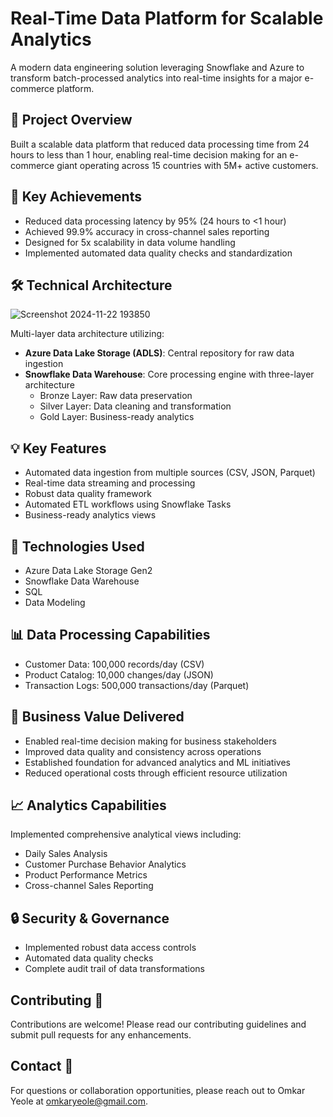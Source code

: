 # Real-Time Data Platform for Scalable Analytics

A modern data engineering solution leveraging Snowflake and Azure to transform batch-processed analytics into real-time insights for a major e-commerce platform.

## 🎯 Project Overview

Built a scalable data platform that reduced data processing time from 24 hours to less than 1 hour, enabling real-time decision making for an e-commerce giant operating across 15 countries with 5M+ active customers.

## 🚀 Key Achievements

- Reduced data processing latency by 95% (24 hours to <1 hour)
- Achieved 99.9% accuracy in cross-channel sales reporting
- Designed for 5x scalability in data volume handling
- Implemented automated data quality checks and standardization

## 🛠️ Technical Architecture

![Screenshot 2024-11-22 193850](https://github.com/user-attachments/assets/61b7a1c7-c53b-48d2-bdc1-a41070c3e81a)


Multi-layer data architecture utilizing:

- **Azure Data Lake Storage (ADLS)**: Central repository for raw data ingestion
- **Snowflake Data Warehouse**: Core processing engine with three-layer architecture
    - Bronze Layer: Raw data preservation
    - Silver Layer: Data cleaning and transformation
    - Gold Layer: Business-ready analytics

## 💡 Key Features

- Automated data ingestion from multiple sources (CSV, JSON, Parquet)
- Real-time data streaming and processing
- Robust data quality framework
- Automated ETL workflows using Snowflake Tasks
- Business-ready analytics views

## 🔧 Technologies Used

- Azure Data Lake Storage Gen2
- Snowflake Data Warehouse
- SQL
- Data Modeling

## 📊 Data Processing Capabilities

- Customer Data: 100,000 records/day (CSV)
- Product Catalog: 10,000 changes/day (JSON)
- Transaction Logs: 500,000 transactions/day (Parquet)

## 🎁 Business Value Delivered

- Enabled real-time decision making for business stakeholders
- Improved data quality and consistency across operations
- Established foundation for advanced analytics and ML initiatives
- Reduced operational costs through efficient resource utilization

## 📈 Analytics Capabilities

Implemented comprehensive analytical views including:

- Daily Sales Analysis
- Customer Purchase Behavior Analytics
- Product Performance Metrics
- Cross-channel Sales Reporting

## 🔒 Security & Governance

- Implemented robust data access controls
- Automated data quality checks
- Complete audit trail of data transformations

## Contributing 🤝
Contributions are welcome! Please read our contributing guidelines and submit pull requests for any enhancements.

## Contact 📧
For questions or collaboration opportunities, please reach out to Omkar Yeole at omkaryeole@gmail.com.

